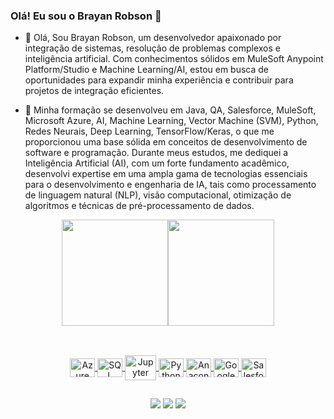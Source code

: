 ### Olá! Eu sou o Brayan Robson 👋
- 🔭 Olá, Sou Brayan Robson, um desenvolvedor apaixonado por integração de sistemas, resolução de problemas complexos e inteligência artificial. Com conhecimentos sólidos em MuleSoft Anypoint Platform/Studio e Machine Learning/AI, estou em busca de oportunidades para expandir minha experiência e contribuir para projetos de integração eficientes. 

- 🌱 Minha formação se desenvolveu em Java, QA, Salesforce, MuleSoft, Microsoft Azure, AI, Machine Learning, Vector Machine (SVM), Python, Redes Neurais, Deep Learning, TensorFlow/Keras, o que me proporcionou uma base sólida em conceitos de desenvolvimento de software e programação. Durante meus estudos, me dediquei a Inteligência Artificial (AI), com um forte fundamento acadêmico, desenvolvi expertise em uma ampla gama de tecnologias essenciais para o desenvolvimento e engenharia de IA, tais como processamento de linguagem natural (NLP), visão computacional, otimização de algoritmos e técnicas de pré-processamento de dados. 

<div align="center">
  <a href="https://github.com/Brayancrc">
  <img height="170em" src="https://github-readme-stats.vercel.app/api?username=Brayancrc&show_icons=true&theme=dark&include_all_commits=true&count_private=true"/><img height="170em" src="https://github-readme-stats.vercel.app/api/top-langs/?username=Brayancrc&layout=compact&langs_count=7&theme=dark"/>
</div>
  
   ##

<div style="display: inline_block" align="center"><br>
  <img align="center" alt="Azure" height="30" width="40" src="https://cdn.jsdelivr.net/gh/devicons/devicon/icons/azure/azure-original-wordmark.svg">
  <img align="center" alt="SQL" height="30" width="40" src="https://cdn.jsdelivr.net/gh/devicons/devicon/icons/microsoftsqlserver/microsoftsqlserver-plain-wordmark.svg">
  <img align="center" alt="Jupyter" height="40" width="50" src="https://cdn.jsdelivr.net/gh/devicons/devicon@latest/icons/jupyter/jupyter-original-wordmark.svg">
  <img align="center" alt="Python" height="30" width="40" src="https://cdn.jsdelivr.net/gh/devicons/devicon@latest/icons/python/python-original-wordmark.svg">
  <img align="center" alt="Anaconda" height="30" width="40" src="https://cdn.jsdelivr.net/gh/devicons/devicon@latest/icons/anaconda/anaconda-original-wordmark.svg">
  <img align="center" alt="Google" height="30" width="40" src="https://cdn.jsdelivr.net/gh/devicons/devicon@latest/icons/googlecloud/googlecloud-original-wordmark.svg">
  <img align="center" alt="Salesforce" height="30" width="40" src="https://cdn.jsdelivr.net/gh/devicons/devicon/icons/salesforce/salesforce-original.svg">
  
</div>
  
   ##

  <div align="center">
      <a href = "mailto:brayancrc@gmail.com"><img src="https://img.shields.io/badge/-Gmail-%23333?style=for-the-badge&logo=gmail&logoColor=white" target="_blank"></a>
  <a href="https://www.linkedin.com/in/brayan-robson-09329b111/" target="_blank"><img src="https://img.shields.io/badge/-LinkedIn-%230077B5?style=for-the-badge&logo=linkedin&logoColor=white" target="_blank"></a>
  <a href="https://instagram.com/brayancrc" target="_blank"><img src="https://img.shields.io/badge/-Instagram-%23E4405F?style=for-the-badge&logo=instagram&logoColor=white" target="_blank"></a>
 
 
  </div>

